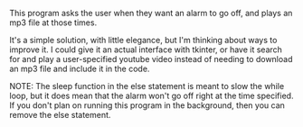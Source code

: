 This program asks the user when they want an alarm to go off, and plays an mp3 file at those times.

It's a simple solution, with little elegance, but I'm thinking about ways to improve it. I could give it an actual interface with tkinter, or have it search for and play a user-specified youtube video instead of needing to download an mp3 file and include it in the code.

NOTE: The sleep function in the else statement is meant to slow the while loop, but it does mean that the alarm won't go off right at the time specified. If you don't plan on running this program in the background, then you can remove the else statement.